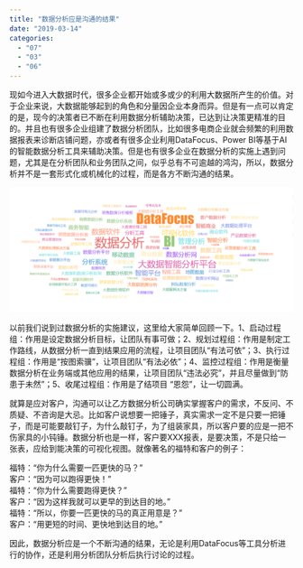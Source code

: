 ```yaml
---
title: "数据分析应是沟通的结果"
date: "2019-03-14"
categories: 
  - "07"
  - "03"
  - "06"
---
```


现如今进入大数据时代，很多企业都开始或多或少的利用大数据所产生的价值。对于企业来说，大数据能够起到的角色和分量因企业本身而异。但是有一点可以肯定的是，现今的决策者已不断在利用数据分析辅助决策，已达到让决策更精准的目的。并且也有很多企业组建了数据分析团队，比如很多电商企业就会频繁的利用数据报表来诊断店铺问题，亦或者有很多企业利用DataFocus、Power BI等基于AI的智能数据分析工具来辅助决策。但是也有很多企业在数据分析的实施上遇到问题，尤其是在分析团队和业务团队之间，似乎总有不可逾越的鸿沟，所以，数据分析并不是一套形式化或机械化的过程，而是各方不断沟通的结果。

![](images/微信截图_20190124175358.png)

以前我们说到过数据分析的实施建议，这里给大家简单回顾一下。1、启动过程组：作用是设定数据分析目标，让团队有事可做；2、规划过程组：作用是制定工作路线，从数据分析一直到结果应用的流程，让项目团队“有法可依”；3、执行过程组：作用是“按图索骥”，让项目团队“有法必依”；4、监控过程组：作用是衡量数据分析在业务端或其他应用的结果，让项目团队“违法必究”，并且尽量做到“防患于未然”；5、收尾过程组：作用是了结项目 “恩怨”，让一切圆满。

就算是应对客户，沟通可以让乙方数据分析公司确实掌握客户的需求，不反问、不质疑、不咨询是大忌。比如客户说想要一把锤子，真实需求一定不是只要一把锤子，而是可能要敲钉子，为什么敲钉子，为了组装家具，所以客户要的应是一把不伤家具的小钝锤。数据分析也是一样，客户要XXX报表，是要决策，不是只给一张表，应给到能决策的可视化视图。就像著名的福特和客户的例子：

福特：“你为什么需要一匹更快的马？”  
客户：“因为可以跑得更快！”  
福特：“你为什么需要跑得更快？”  
客户：“因为这样我就可以更早的到达目的地。”  
福特：“所以，你要一匹更快的马的真正用意是？”  
客户：“用更短的时间、更快地到达目的地。”

因此，数据分析应是一个不断沟通的结果，无论是利用DataFocus等工具分析进行的协作，还是利用分析团队分析后执行讨论的过程。
